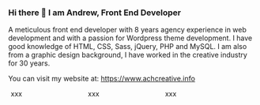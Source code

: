 ### Hi there 👋 I am Andrew, Front End Developer

A meticulous front end developer with 8 years agency experience in web development and with a passion for Wordpress theme development. I have good knowledge of HTML, CSS, Sass, jQuery, PHP and MySQL. I am also from a graphic design background, I have worked in the creative industry for 30 years.

You can visit my website at: https://www.achcreative.info

<div style="width:30%; float:left; margin-left:1%;">xxx</div>
<div style="width:30%; float:left; margin-left:1%;">xxx</div>
<div style="width:30%; float:left; margin-left:1%;">xxx</div>

<!--
**Hoseman/Hoseman** is a ✨ _special_ ✨ repository because its `README.md` (this file) appears on your GitHub profile.

Here are some ideas to get you started:

- 🔭 I’m currently working on ...
- 🌱 I’m currently learning ...
- 👯 I’m looking to collaborate on ...
- 🤔 I’m looking for help with ...
- 💬 Ask me about ...
- 📫 How to reach me: ...
- 😄 Pronouns: ...
- ⚡ Fun fact: ...
-->

